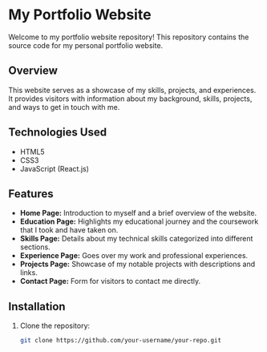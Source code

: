 # My Portfolio Website

Welcome to my portfolio website repository! This repository contains the source code for my personal portfolio website.

## Overview

This website serves as a showcase of my skills, projects, and experiences. It provides visitors with information about my background, skills, projects, and ways to get in touch with me.

## Technologies Used

- HTML5
- CSS3
- JavaScript (React.js)

## Features

- **Home Page:** Introduction to myself and a brief overview of the website.
- **Education Page:** Highlights my educational journey and the coursework that I took and have taken on. 
- **Skills Page:** Details about my technical skills categorized into different sections.
- **Experience Page:** Goes over my work and professional experiences. 
- **Projects Page:** Showcase of my notable projects with descriptions and links.
- **Contact Page:** Form for visitors to contact me directly.

## Installation

1. Clone the repository:

   ```bash
   git clone https://github.com/your-username/your-repo.git
